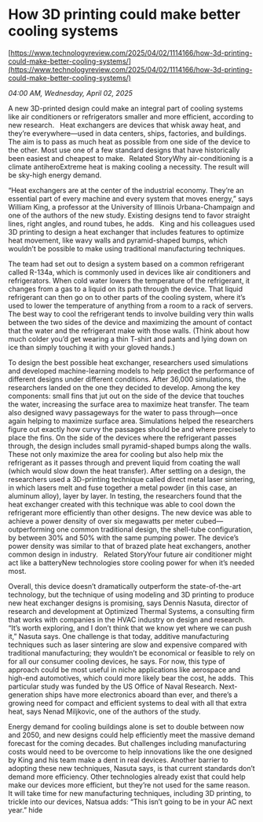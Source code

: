 # How 3D printing could make better cooling systems

[https://www.technologyreview.com/2025/04/02/1114166/how-3d-printing-could-make-better-cooling-systems/](https://www.technologyreview.com/2025/04/02/1114166/how-3d-printing-could-make-better-cooling-systems/)

*04:00 AM, Wednesday, April 02, 2025*

A new 3D-printed design could make an integral part of cooling systems like air conditioners or refrigerators smaller and more efficient, according to new research.   Heat exchangers are devices that whisk away heat, and they’re everywhere—used in data centers, ships, factories, and buildings. The aim is to pass as much heat as possible from one side of the device to the other. Most use one of a few standard designs that have historically been easiest and cheapest to make.  Related StoryWhy air-conditioning is a climate antiheroExtreme heat is making cooling a necessity. The result will be sky-high energy demand.

“Heat exchangers are at the center of the industrial economy. They’re an essential part of every machine and every system that moves energy,” says William King, a professor at the University of Illinois Urbana-Champaign and one of the authors of the new study. Existing designs tend to favor straight lines, right angles, and round tubes, he adds.   King and his colleagues used 3D printing to design a heat exchanger that includes features to optimize heat movement, like wavy walls and pyramid-shaped bumps, which wouldn’t be possible to make using traditional manufacturing techniques.

The team had set out to design a system based on a common refrigerant called R-134a, which is commonly used in devices like air conditioners and refrigerators. When cold water lowers the temperature of the refrigerant, it changes from a gas to a liquid on its path through the device. That liquid refrigerant can then go on to other parts of the cooling system, where it’s used to lower the temperature of anything from a room to a rack of servers.  The best way to cool the refrigerant tends to involve building very thin walls between the two sides of the device and maximizing the amount of contact that the water and the refrigerant make with those walls. (Think about how much colder you’d get wearing a thin T-shirt and pants and lying down on ice than simply touching it with your gloved hands.)

To design the best possible heat exchanger, researchers used simulations and developed machine-learning models to help predict the performance of different designs under different conditions. After 36,000 simulations, the researchers landed on the one they decided to develop. Among the key components: small fins that jut out on the side of the device that touches the water, increasing the surface area to maximize heat transfer. The team also designed wavy passageways for the water to pass through—once again helping to maximize surface area. Simulations helped the researchers figure out exactly how curvy the passages should be and where precisely to place the fins. On the side of the devices where the refrigerant passes through, the design includes small pyramid-shaped bumps along the walls. These not only maximize the area for cooling but also help mix the refrigerant as it passes through and prevent liquid from coating the wall (which would slow down the heat transfer). After settling on a design, the researchers used a 3D-printing technique called direct metal laser sintering, in which lasers melt and fuse together a metal powder (in this case, an aluminum alloy), layer by layer.  In testing, the researchers found that the heat exchanger created with this technique was able to cool down the refrigerant more efficiently than other designs. The new device was able to achieve a power density of over six megawatts per meter cubed—outperforming one common traditional design, the shell-tube configuration, by between 30% and 50% with the same pumping power. The device’s power density was similar to that of brazed plate heat exchangers, another common design in industry.   Related StoryYour future air conditioner might act like a batteryNew technologies store cooling power for when it’s needed most.

Overall, this device doesn’t dramatically outperform the state-of-the-art technology, but the technique of using modeling and 3D printing to produce new heat exchanger designs is promising, says Dennis Nasuta, director of research and development at Optimized Thermal Systems, a consulting firm that works with companies in the HVAC industry on design and research. “It’s worth exploring, and I don’t think that we know yet where we can push it,” Nasuta says. One challenge is that today, additive manufacturing techniques such as laser sintering are slow and expensive compared with traditional manufacturing; they wouldn’t be economical or feasible to rely on for all our consumer cooling devices, he says. For now, this type of approach could be most useful in niche applications like aerospace and high-end automotives, which could more likely bear the cost, he adds.  This particular study was funded by the US Office of Naval Research. Next-generation ships have more electronics aboard than ever, and there’s a growing need for compact and efficient systems to deal with all that extra heat, says Nenad Miljkovic, one of the authors of the study.

Energy demand for cooling buildings alone is set to double between now and 2050, and new designs could help efficiently meet the massive demand forecast for the coming decades. But challenges including manufacturing costs would need to be overcome to help innovations like the one designed by King and his team make a dent in real devices. Another barrier to adopting these new techniques, Nasuta says, is that current standards don’t demand more efficiency. Other technologies already exist that could help make our devices more efficient, but they’re not used for the same reason.  It will take time for new manufacturing techniques, including 3D printing, to trickle into our devices, Natsua adds: “This isn’t going to be in your AC next year.”  hide

